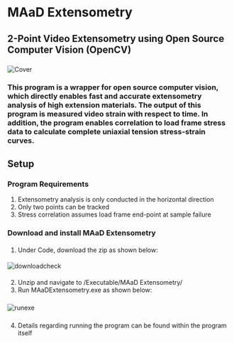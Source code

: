 # MAaD Extensometry
## 2-Point Video Extensometry using Open Source Computer Vision (OpenCV)
###
![Cover](https://user-images.githubusercontent.com/110251841/183166399-e70332ae-2ff7-4524-9d1c-d8a6df2374e6.PNG)
### This program is a wrapper for open source computer vision, which directly enables fast and accurate extensometry analysis of high extension materials. The output of this program is measured video strain with respect to time. In addition, the program enables correlation to load frame stress data to calculate complete uniaxial tension stress-strain curves.
###
## Setup
### Program Requirements
1. Extensometry analysis is only conducted in the horizontal direction
2. Only two points can be tracked
3. Stress correlation assumes load frame end-point at sample failure
### Download and install MAaD Extensometry
####
1. Under Code, download the zip as shown below:
####
![downloadcheck](https://user-images.githubusercontent.com/110251841/183200601-d3639656-b200-46f7-a9e7-f5860f0aebcd.PNG)
####
2. Unzip and navigate to /Executable/MAaD Extensometry/
3. Run MAaDExtensometry.exe as shown below:
###
![runexe](https://user-images.githubusercontent.com/110251841/183212526-29d0c6c8-572b-4ab2-b81d-f574056b9d03.PNG)
###
4. Details regarding running the program can be found within the program itself
